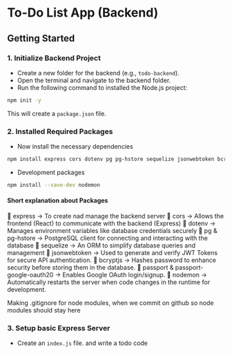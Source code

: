 # To-Do List App (Backend)

## Getting Started

### 1. Initialize Backend Project

- Create a new folder for the backend (e.g., `todo-backend`).
- Open the terminal and navigate to the backend folder.
- Run the following command to installed the Node.js project:

```sh
npm init -y
```

This will create a `package.json` file.

### 2. Installed Required Packages

- Now install the necessary dependencies

```sh
npm install express cors dotenv pg pg-hstore sequelize jsonwebtoken bcryptjs passport passport-google-oauth20
```

- Development packages

```sh
npm install --save-dev nodemon
```

#### Short explanation about Packages

🔷 express &rarr; To create nad manage the backend server
🔷 cors &rarr; Allows the frontend (React) to communicate with the backend (Express)
🔷 dotenv &rarr; Manages environment variables like database credentials securely
🔷 pg & pg-hstore &rarr; PostgreSQL client for connecting and interacting with the database
🔷 sequelize &rarr; An ORM to simplify database queries and management
🔷 jsonwebtoken &rarr; Used to generate and verify JWT Tokens for secure API authentication.
🔷 bcryptjs &rarr; Hashes password to enhance security before storing them in the database.
🔷 passport & passport-google-oauth20 &rarr; Enables Google OAuth login/signup.
🔷 nodemon &rarr; Automatically restarts the server when code changes in the runtime for development.

Making .gitignore for node modules, when we commit on github so node modules should stay here

### 3. Setup basic Express Server

- Create an `index.js` file. and write a todo code
